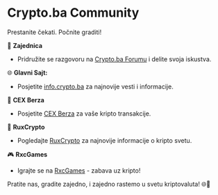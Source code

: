 # Crypto.ba Community

Prestanite čekati. Počnite graditi!

🤝 **Zajednica**
- Pridružite se razgovoru na [Crypto.ba Forumu](https://crypto.ba) i delite svoja iskustva.

🌐 **Glavni Sajt:**
- Posjetite [info.crypto.ba](https://info.crypto.ba) za najnovije vesti i informacije.

🚀 **CEX Berza**
- Posjetite [CEX Berza](https://cex.ba) za vaše kripto transakcije.

💼 **RuxCrypto**
- Pogledajte [RuxCrypto](https://rxc.crypto.ba) za najnovije informacije o kripto svetu.

🎮 **RxcGames**
- Igrajte se na [RxcGames](https://rxcgames.com) - zabava uz kripto!

Pratite nas, gradite zajedno, i zajedno rastemo u svetu kriptovaluta! 🌐🚀
